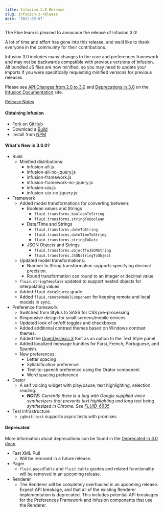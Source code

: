 ```yaml
---
title: Infusion 3.0 Release
slug: infusion-3-release
date: '2021-09-07'
---
```

The Floe team is pleased to announce the release of Infusion 3.0!

A lot of time and effort has gone into this release, and we’d like to thank everyone in the community for their contributions.

Infusion 3.0 includes many changes to the core and preferences framework and may not be backwards compatible with
previous versions of Infusion. All bundled JS files are now minified, so you may need to update your imports if you
were specifically requesting minified versions for previous releases.

Please see [API Changes from 2.0 to 3.0](https://docs.fluidproject.org/infusion/development/apichangesfrom2_0to3_0) and
[Deprecations in 3.0](https://docs.fluidproject.org/infusion/development/deprecatedin3_0) on the
[Infusion Documentation](https://docs.fluidproject.org/infusion/development/) site.

[Release Notes](https://github.com/fluid-project/infusion/blob/v3.0.0/ReleaseNotes.md)

#### Obtaining Infusion

* Fork on [GitHub](https://github.com/fluid-project/infusion)
* Download a [Build](https://github.com/fluid-project/infusion/releases/tag/v3.0.0)
* Install from [NPM](https://www.npmjs.com/package/infusion)

#### What's New in 3.0.0?

* Build
  * Minified distributions:
    * infusion-all.js
    * infusion-all-no-jquery.js
    * infusion-framework.js
    * infusion-framework-no-jquery.js
    * infusion-uio.js
    * infusion-uio-no-jquery.js
* Framework
  * Added model transformations for converting between:
    * Boolean values and Strings
      * `fluid.transforms.booleanToString`
      * `fluid.transforms.stringToBoolean`
    * Date/Time and Strings
      * `fluid.transforms.dateToString`
      * `fluid.transforms.dateTimeToString`
      * `fluid.transforms.stringToDate`
    * JSON Objects and Strings
      * `fluid.transforms.objectToJSONString`
      * `fluid.transforms.JSONstringToObject`
  * Updated model transformations:
    * Number to String transformation supports specifying decimal precision.
    * Round transformation can round to an integer or decimal value
  * `fluid.stringTemplate` updated to support nested objects for interpolating values
  * Added `fluid.dataSource` grade
  * Added `fluid.remoteModelComponent` for keeping remote and local models in sync.
* Preference framework
  * Switched from Stylus to SASS for CSS pre-processing
  * Responsive design for small screens/mobile devices.
  * Updated look of on/off toggles and checkboxes
  * Added additional contrast themes based on Windows contrast themes.
  * Added the [OpenDyslexic 3](https://opendyslexic.org/) font as an option to the Text Style panel
  * Added localized message bundles for Farsi, French, Portuguese, and Spanish.
  * New preferences:
    * Letter spacing
    * Syllabification preference
    * Text-to-speech preference using the Orator component
    * Word spacing preference
* Orator
  * A self voicing widget with play/pause, text highlighting, selection reading.
    * _**NOTE:** Currently there is a bug with Google supplied voice synthesizers that prevents text highlighting and
      long text being synthesized in Chrome. See [FLUID-6635](https://issues.fluidproject.org/browse/FLUID-6635)_
* Test Infrastructure
  * `jqUnit.test` supports async tests with promises

#### Deprecated

More information about deprecations can be found in the
[Deprecated in 3.0 docs](https://docs.fluidproject.org/infusion/development/deprecatedin3_0).

* Fast XML Pull
  * Will be removed in a future release.
* Pager
  * `fluid.pagedTable` and `fluid.table` grades and related functionality will be removed in an upcoming release.
* Renderer
  * The Renderer will be completely overhauled in an upcoming release. Expect API breakage, and that all of the existing
    Renderer implementation is deprecated. This includes potential API breakages for the Preferences Framework and
    Infusion components that use the Renderer.
